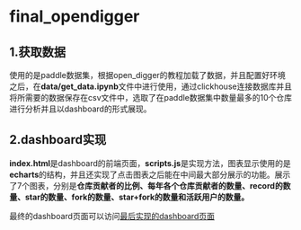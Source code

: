 # final_opendigger

## 1.获取数据

使用的是paddle数据集，根据open_digger的教程加载了数据，并且配置好环境之后，在**data/get_data.ipynb**文件中进行使用，通过clickhouse连接数据库并且将所需要的数据保存在csv文件中，选取了在paddle数据集中数量最多的10个仓库进行分析并且以dashboard的形式展现。

## 2.dashboard实现

**index.html**是dashboard的前端页面，**scripts.js**是实现方法，图表显示使用的是**echarts**的结构，并且还实现了点击图表之后能在中间最大部分展示的功能。展示了7个图表，分别是**仓库贡献者的比例、每年各个仓库贡献者的数量、record的数量、star的数量、fork的数量、star+fork的数量和活跃用户的数量。**

最终的dashboard页面可以访问[最后实现的dashboard页面](http://113.31.125.113:8099)


